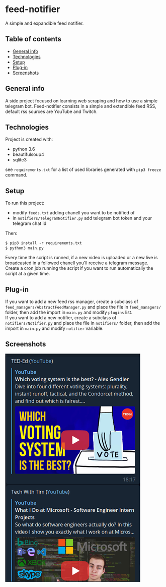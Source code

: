 # feed-notifier
A simple and expandible feed notifier.

## Table of contents
* [General info](#general-info)
* [Technologies](#technologies)
* [Setup](#setup)
* [Plug-in](#plug-in)
* [Screenshots](#screenshots)

## General info
A side project focused on learning web scraping and how to use a simple telegram bot.
Feed-notifier consists in a simple and extendible feed RSS, default rss sources are YouTube and Twitch.
	
## Technologies
Project is created with:
* python 3.6
* beautifulsoup4
* sqlite3

see `requirements.txt` for a list of used libraries generated with `pip3 freeze` command.
	
## Setup
To run this project:
* modify `feeds.txt` adding chanell you want to be notified of
* in `notifiers/TelegramNotifier.py` add telegram bot token and your telegram chat id

Then:

```
$ pip3 install -r requirements.txt
$ python3 main.py
```

Every time the script is runned, if a new video is uploaded or a new live is broadcasted in a followed chanell you'll receive a telegram message.  
Create a cron job running the script if you want to run automatically the script at a given time.

## Plug-in
If you want to add a new feed rss manager, create a subclass of `feed_managers/AbstractFeedManager.py` and place the file in `feed_managers/` folder, then add the import in `main.py` and modify `plugins` list.  
If you want to add a new notifier, create a subclass of `notifiers/Notifier.py` and place the file in `notifiers/` folder, then add the import in `main.py` and modify `notifier` variable.

## Screenshots
![Screenshot](docs/images/screenshot_1.png)
